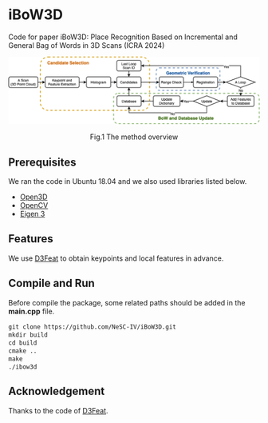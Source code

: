 # iBoW3D
Code for paper iBoW3D: Place Recognition Based on Incremental and General Bag of Words in 3D Scans (ICRA 2024)

![overview](https://github.com/NeSC-IV/iBoW3D/blob/main/fig/pipeline.png "overview")
<p align="center">Fig.1 The method overview</p>

## Prerequisites
We ran the code in Ubuntu 18.04 and we also used libraries listed below.
- [Open3D](https://www.open3d.org/)
- [OpenCV](https://github.com/opencv/opencv)
- [Eigen 3](https://eigen.tuxfamily.org/dox/)


## Features
We use [D3Feat](https://github.com/XuyangBai/D3Feat?tab=readme-ov-file) to obtain keypoints and local features in advance.

## Compile and Run
Before compile the package, some related paths should be added in the **main.cpp** file.

```
git clone https://github.com/NeSC-IV/iBoW3D.git
mkdir build
cd build
cmake ..
make
./ibow3d
```

## Acknowledgement
Thanks to the code of [D3Feat](https://github.com/XuyangBai/D3Feat?tab=readme-ov-file).

